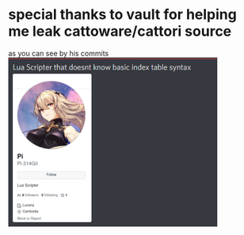 # special thanks to vault for helping me leak cattoware/cattori source
as you can see by his commits
<img src="https://github.com/ao-0/Cattoware-Source/blob/main/funny.png?raw=true">
